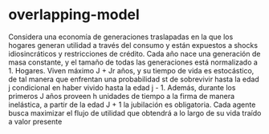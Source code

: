# overlapping-model
Considera una economía de generaciones traslapadas en la que los hogares generan utilidad a través del consumo y están expuestos a shocks idiosincráticos y restricciones de crédito. Cada año nace una generación de masa constante, y el tamaño de todas las generaciones está normalizado a 1. Hogares. Viven máximo J + Jr años, y su tiempo de vida es estocástico, de tal manera que enfrentan una probabilidad st de sobrevivir hasta la edad j condicional en haber vivido hasta la edad j - 1. Además, durante los primeros J años proveen h unidades de tiempo a la firma de manera inelástica, a partir de la edad J + 1 la jubilación es obligatoria. Cada agente busca maximizar el flujo de utilidad que obtendrá a lo largo de su vida traído a valor presente
